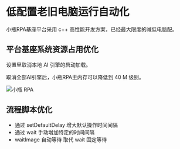 # 低配置老旧电脑运行自动化


小瓶RPA基座平台采用 c++ 高性能开发方案，已经最大限度的减低电脑配。

## 平台基座系统资源占用优化

设置里取消本地 AI 引擎的启动加载。

取消全部AI引擎后，小瓶RPA主内存可以降低到 40 M 级别。

![小瓶 RPA](https://foruda.gitee.com/images/1721897504278031607/df9c494e_799608.png)


## 流程脚本优化

- 通过 setDefaultDelay  增大默认操作时间间隔
- 通过 wait 手动增加特定的时间间隔
- waitImage 自动等待 取代 wait 固定等待